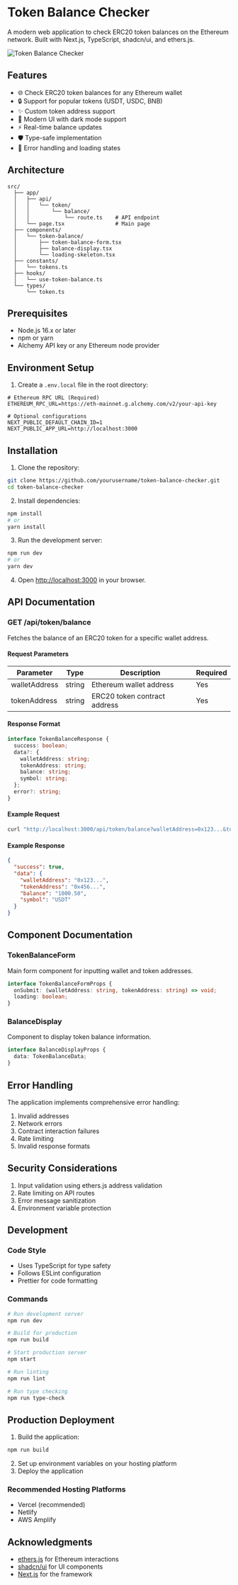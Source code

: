 # Token Balance Checker

A modern web application to check ERC20 token balances on the Ethereum network. Built with Next.js, TypeScript, shadcn/ui, and ethers.js.

![Token Balance Checker](./screenshot-url.png)

## Features

- 🌐 Check ERC20 token balances for any Ethereum wallet
- 🔒 Support for popular tokens (USDT, USDC, BNB)
- ✨ Custom token address support
- 🎨 Modern UI with dark mode support
- ⚡ Real-time balance updates
- 🛡️ Type-safe implementation
- 🎯 Error handling and loading states

## Architecture

```
src/
  ├── app/
  │   ├── api/
  │   │   └── token/
  │   │       └── balance/
  │   │           └── route.ts    # API endpoint
  │   └── page.tsx                # Main page
  ├── components/
  │   └── token-balance/
  │       ├── token-balance-form.tsx
  │       ├── balance-display.tsx
  │       └── loading-skeleton.tsx
  ├── constants/
  │   └── tokens.ts
  ├── hooks/
  │   └── use-token-balance.ts
  └── types/
      └── token.ts
```

## Prerequisites

- Node.js 16.x or later
- npm or yarn
- Alchemy API key or any Ethereum node provider

## Environment Setup

1. Create a `.env.local` file in the root directory:

```env
# Ethereum RPC URL (Required)
ETHEREUM_RPC_URL=https://eth-mainnet.g.alchemy.com/v2/your-api-key

# Optional configurations
NEXT_PUBLIC_DEFAULT_CHAIN_ID=1
NEXT_PUBLIC_APP_URL=http://localhost:3000
```

## Installation

1. Clone the repository:
```bash
git clone https://github.com/yourusername/token-balance-checker.git
cd token-balance-checker
```

2. Install dependencies:
```bash
npm install
# or
yarn install
```

3. Run the development server:
```bash
npm run dev
# or
yarn dev
```

4. Open [http://localhost:3000](http://localhost:3000) in your browser.

## API Documentation

### GET /api/token/balance

Fetches the balance of an ERC20 token for a specific wallet address.

#### Request Parameters

| Parameter      | Type   | Description                    | Required |
|---------------|--------|--------------------------------|----------|
| walletAddress | string | Ethereum wallet address        | Yes      |
| tokenAddress  | string | ERC20 token contract address   | Yes      |

#### Response Format

```typescript
interface TokenBalanceResponse {
  success: boolean;
  data?: {
    walletAddress: string;
    tokenAddress: string;
    balance: string;
    symbol: string;
  };
  error?: string;
}
```

#### Example Request

```bash
curl "http://localhost:3000/api/token/balance?walletAddress=0x123...&tokenAddress=0x456..."
```

#### Example Response

```json
{
  "success": true,
  "data": {
    "walletAddress": "0x123...",
    "tokenAddress": "0x456...",
    "balance": "1000.50",
    "symbol": "USDT"
  }
}
```

## Component Documentation

### TokenBalanceForm

Main form component for inputting wallet and token addresses.

```typescript
interface TokenBalanceFormProps {
  onSubmit: (walletAddress: string, tokenAddress: string) => void;
  loading: boolean;
}
```

### BalanceDisplay

Component to display token balance information.

```typescript
interface BalanceDisplayProps {
  data: TokenBalanceData;
}
```

## Error Handling

The application implements comprehensive error handling:

1. Invalid addresses
2. Network errors
3. Contract interaction failures
4. Rate limiting
5. Invalid response formats

## Security Considerations

1. Input validation using ethers.js address validation
2. Rate limiting on API routes
3. Error message sanitization
4. Environment variable protection

## Development

### Code Style

- Uses TypeScript for type safety
- Follows ESLint configuration
- Prettier for code formatting

### Commands

```bash
# Run development server
npm run dev

# Build for production
npm run build

# Start production server
npm start

# Run linting
npm run lint

# Run type checking
npm run type-check
```

## Production Deployment

1. Build the application:
```bash
npm run build
```

2. Set up environment variables on your hosting platform
3. Deploy the application

### Recommended Hosting Platforms

- Vercel (recommended)
- Netlify
- AWS Amplify

## Acknowledgments

- [ethers.js](https://docs.ethers.org/v5/) for Ethereum interactions
- [shadcn/ui](https://ui.shadcn.com/) for UI components
- [Next.js](https://nextjs.org/) for the framework